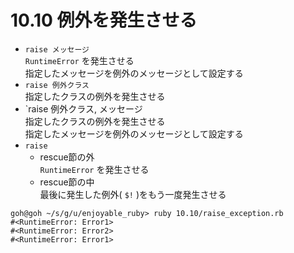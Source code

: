 # 10.10 例外を発生させる

- `raise メッセージ`  
    `RuntimeError` を発生させる  
    指定したメッセージを例外のメッセージとして設定する
- `raise 例外クラス`  
    指定したクラスの例外を発生させる
- `raise 例外クラス, メッセージ  
    指定したクラスの例外を発生させる  
    指定したメッセージを例外のメッセージとして設定する
- `raise`
    - rescue節の外  
        `RuntimeError` を発生させる
    - rescue節の中  
        最後に発生した例外( `$!` )をもう一度発生させる

```
goh@goh ~/s/g/u/enjoyable_ruby> ruby 10.10/raise_exception.rb
#<RuntimeError: Error1>
#<RuntimeError: Error2>
#<RuntimeError: Error1>
```

